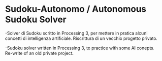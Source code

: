 # Sudoku-Autonomo / Autonomous Sudoku Solver

-Solver di Sudoku scritto in Processing 3, per mettere in pratica alcuni concetti di intelligenza artificiale. Riscrittura di un vecchio progetto privato.

-Sudoku solver written in Processing 3, to practice with some AI conepts. Re-write of an old private project.
